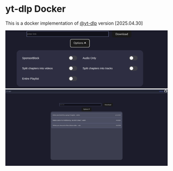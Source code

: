 # yt-dlp Docker

This is a docker implementation of [@yt-dlp](https://github.com/yt-dlp/yt-dlp) version [2025.04.30]

![](./repo/1img.png)
![](./repo/2img.png)

##
